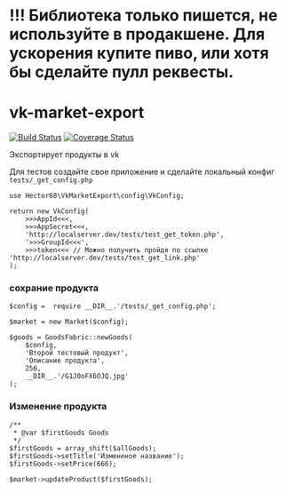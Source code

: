 # !!! Библиотека только пишется, не используйте в продакшене. Для ускорения купите пиво, или хотя бы сделайте пулл реквесты.

# vk-market-export
[![Build Status](https://travis-ci.org/Hector68/vk-market-export.svg?branch=master)](https://travis-ci.org/Hector68/vk-market-export) [![Coverage Status](https://coveralls.io/repos/github/Hector68/vk-market-export/badge.svg?branch=master)](https://coveralls.io/github/Hector68/vk-market-export?branch=master)

Экспортирует продукты в vk

Для тестов создайте свое приложение и сделайте локальный конфиг `tests/_get_config.php`
```
use Hector68\VkMarketExport\config\VkConfig;

return new VkConfig(
    >>>AppId<<<,
    >>>AppSecret<<<,
    'http://localserver.dev/tests/test_get_token.php',
    '>>>GroupId<<<',
    >>>token<<< // Можно получить пройдя по ссылке 'http://localserver.dev/tests/test_get_link.php'
);
```


### сохрание продукта
```
$config =  require __DIR__.'/tests/_get_config.php';

$market = new Market($config);

$goods = GoodsFabric::newGoods(
    $config,
    'Второй тестовый продукт',
    'Описание продукта',
    256,
    __DIR__.'/G1J0oFX6OJQ.jpg'
);

```


### Изменение продукта

```
/**
 * @var $firstGoods Goods
 */
$firstGoods = array_shift($allGoods);
$firstGoods->setTitle('Измененое название');
$firstGoods->setPrice(666);

$market->updateProduct($firstGoods);
```
